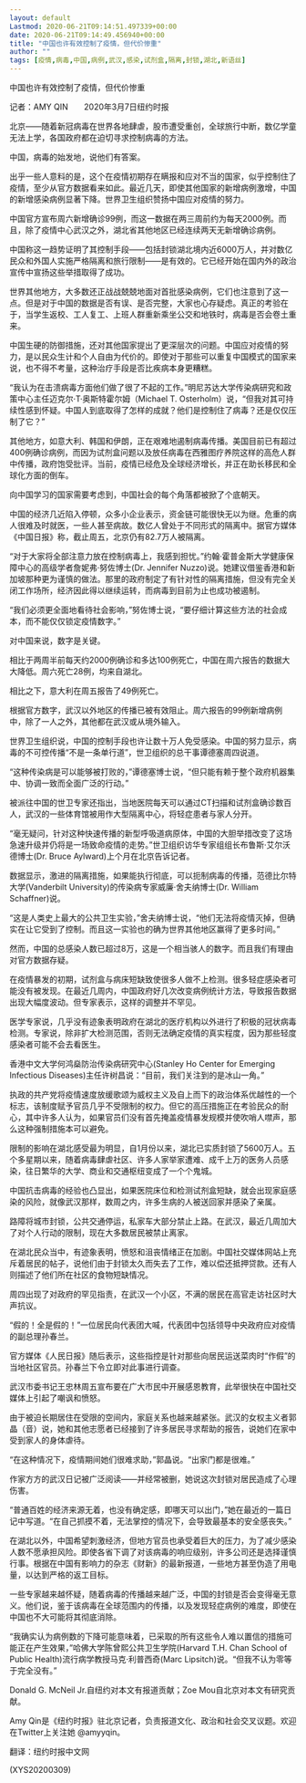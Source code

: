 ```yaml
---
layout: default
Lastmod: 2020-06-21T09:14:51.497339+00:00
date: 2020-06-21T09:14:49.456940+00:00
title: "中国也许有效控制了疫情，但代价惨重"
author: ""
tags: [疫情,病毒,中国,病例,武汉,感染,试剂盒,隔离,封锁,湖北,新语丝]
---
```


中国也许有效控制了疫情，但代价惨重

记者：AMY QIN　　2020年3月7日纽约时报

北京——随着新冠病毒在世界各地肆虐，股市遭受重创，全球旅行中断，数亿学童无法上学，各国政府都在迫切寻求控制病毒的方法。

中国，病毒的始发地，说他们有答案。

出乎一些人意料的是，这个在疫情初期存在瞒报和应对不当的国家，似乎控制住了疫情，至少从官方数据看来如此。最近几天，即使其他国家的新增病例激增，中国的新增感染病例显著下降。世界卫生组织赞扬中国应对疫情的努力。

中国官方宣布周六新增确诊99例，而这一数据在两三周前约为每天2000例。而且，除了疫情中心武汉之外，湖北省其他地区已经连续两天无新增确诊病例。

中国称这一趋势证明了其控制手段——包括封锁湖北境内近6000万人，并对数亿民众和外国人实施严格隔离和旅行限制——是有效的。它已经开始在国内外的政治宣传中宣扬这些举措取得了成功。

世界其他地方，大多数还正战战兢兢地面对首批感染病例，它们也注意到了这一点。但是对于中国的数据是否有误、是否完整，大家也心存疑虑。真正的考验在于，当学生返校、工人复工、上班人群重新乘坐公交和地铁时，病毒是否会卷土重来。

中国生硬的防御措施，还对其他国家提出了更深层次的问题。中国应对疫情的努力，是以民众生计和个人自由为代价的。即使对于那些可以重复中国模式的国家来说，也不得不考量，这种治疗手段是否比疾病本身更糟糕。

“我认为在击溃病毒方面他们做了很了不起的工作。”明尼苏达大学传染病研究和政策中心主任迈克尔·T·奥斯特霍尔姆（Michael T. Osterholm）说，“但我对其可持续性感到怀疑。中国人到底取得了怎样的成就？他们是控制住了病毒？还是仅仅压制了它？”

其他地方，如意大利、韩国和伊朗，正在艰难地遏制病毒传播。美国目前已有超过400例确诊病例，而因为试剂盒问题以及放任病毒在西雅图疗养院这样的高危人群中传播，政府饱受批评。当前，疫情已经危及全球经济增长，并正在助长移民和全球化方面的倒车。

向中国学习的国家需要考虑到，中国社会的每个角落都被掀了个底朝天。

中国的经济几近陷入停顿，众多小企业表示，资金链可能很快无以为继。危重的病人很难及时就医，一些人甚至病故。数亿人曾处于不同形式的隔离中。据官方媒体《中国日报》称，截止周五，北京仍有82.7万人被隔离。

“对于大家将全部注意力放在控制病毒上，我感到担忧。”约翰·霍普金斯大学健康保障中心的高级学者詹妮弗·努佐博士(Dr. Jennifer Nuzzo)说。她建议借鉴香港和新加坡那种更为谨慎的做法。那里的政府制定了有针对性的隔离措施，但没有完全关闭工作场所，经济因此得以继续运转，而病毒到目前为止也成功被遏制。

“我们必须更全面地看待社会影响，”努佐博士说，“要仔细计算这些方法的社会成本，而不能仅仅锁定疫情数字。”

对中国来说，数字是关键。

相比于两周半前每天约2000例确诊和多达100例死亡，中国在周六报告的数据大大降低。周六死亡28例，均来自湖北。

相比之下，意大利在周五报告了49例死亡。

根据官方数字，武汉以外地区的传播已被有效阻止。周六报告的99例新增病例中，除了一人之外，其他都在武汉或从境外输入。

世界卫生组织说，中国的控制手段也许让数十万人免受感染。中国的努力显示，病毒的不可控传播“不是一条单行道”，世卫组织的总干事谭德塞周四说道。

“这种传染病是可以能够被打败的，”谭德塞博士说，“但只能有赖于整个政府机器集中、协调一致而全面广泛的行动。”

被派往中国的世卫专家还指出，当地医院每天可以通过CT扫描和试剂盒确诊数百人，武汉的一些体育馆被用作大型隔离中心，将轻症患者与家人分开。

“毫无疑问，针对这种快速传播的新型呼吸道病原体，中国的大胆举措改变了这场急速升级并仍将是一场致命疫情的走势。”世卫组织访华专家组组长布鲁斯·艾尔沃德博士(Dr. Bruce Aylward)上个月在北京告诉记者。

数据显示，激进的隔离措施，如果能执行彻底，可以扼制病毒的传播，范德比尔特大学(Vanderbilt University)的传染病专家威廉·舍夫纳博士(Dr. William Schaffner)说。

“这是人类史上最大的公共卫生实验，”舍夫纳博士说，“他们无法将疫情灭掉，但确实在让它受到了控制。而且这一实验也的确为世界其他地区赢得了更多时间。”

然而，中国的总感染人数已超过8万，这是一个相当骇人的数字。而且我们有理由对官方数据存疑。

在疫情暴发的初期，试剂盒与病床短缺致使很多人做不上检测。很多轻症感染者可能没有被发现。在最近几周内，中国政府好几次改变病例统计方法，导致报告数据出现大幅度波动。但专家表示，这样的调整并不罕见。

医学专家说，几乎没有迹象表明政府在湖北的医疗机构以外进行了积极的冠状病毒检测。专家说，除非扩大检测范围，否则无法确定疫情的真实程度，因为那些轻度感染者可能不会去看医生。

香港中文大学何鸿燊防治传染病研究中心(Stanley Ho Center for Emerging Infectious Diseases)主任许树昌说：“目前，我们关注到的是冰山一角。”

执政的共产党将疫情速度放缓歌颂为威权主义及自上而下的政治体系优越性的一个标志，该制度赋予官员几乎不受限制的权力。但它的高压措施正在考验民众的耐心，其中许多人认为，如果官员们没有首先掩盖疫情暴发规模并使吹哨人噤声，那么这种强制措施本可以避免。

限制的影响在湖北感受最为明显，自1月份以来，湖北已实质封锁了5600万人。五个多星期以来，随着病毒肆虐社区、许多人家举家遭难、成千上万的医务人员感染，往日繁华的大学、商业和交通枢纽变成了一个个鬼城。

中国抗击病毒的经验也凸显出，如果医院床位和检测试剂盒短缺，就会出现家庭感染的风险，就像武汉那样，数周之内，许多生病的人被送回家并感染了亲属。

路障将城市封锁，公共交通停运，私家车大部分禁止上路。在武汉，最近几周加大了对个人行动的限制，现在大多数居民被禁止离家。

在湖北民众当中，有迹象表明，愤怒和沮丧情绪正在加剧。中国社交媒体网站上充斥着居民的帖子，说他们由于封锁太久而失去了工作，难以偿还抵押贷款。还有人则描述了他们所在社区的食物短缺情况。

周四出现了对政府的罕见指责，在武汉一个小区，不满的居民在高官走访社区时大声抗议。

“假的！全是假的！”一位居民向代表团大喊，代表团中包括领导中央政府应对疫情的副总理孙春兰。

官方媒体《人民日报》随后表示，这些指控是针对那些向居民运送菜肉时“作假”的当地社区官员。孙春兰下令立即对此事进行调查。

武汉市委书记王忠林周五宣布要在广大市民中开展感恩教育，此举很快在中国社交媒体上引起了嘲讽和愤怒。

由于被迫长期居住在受限的空间内，家庭关系也越来越紧张。武汉的女权主义者郭晶（音）说，她和其他志愿者已经接到了许多居民寻求帮助的报告，说她们在家中受到家人的身体虐待。

“在这种情况下，疫情期间她们很难求助，”郭晶说。“出家门都是很难。”

作家方方的武汉日记被广泛阅读——并经常被删，她说这次封锁对居民造成了心理伤害。

“普通百姓的经济来源无着，也没有确定感，即哪天可以出门，”她在最近的一篇日记中写道。“在自己抓摸不着，无法掌控的情况下，会导致最基本的安全感丧失。”

在湖北以外，中国希望刺激经济，但地方官员也承受着巨大的压力，为了减少感染人数不愿承担风险。即使各省下调了对该病毒的响应级别，许多公司还是选择谨慎行事。根据在中国有影响力的杂志《财新》的最新报道，一些地方甚至伪造了用电量，以达到严格的返工目标。

一些专家越来越怀疑，随着病毒的传播越来越广泛，中国的封锁是否会变得毫无意义。他们说，鉴于该病毒在全球范围内的传播，以及发现轻症病例的难度，即使在中国也不大可能将其彻底消除。

“我确实认为病例数的下降可能意味着，已采取的所有这些令人难以置信的措施可能正在产生效果，”哈佛大学陈曾熙公共卫生学院(Harvard T.H. Chan School of Public Health)流行病学教授马克·利普西奇(Marc Lipsitch)说。“但我不认为零等于完全没有。”

Donald G. McNeil Jr.自纽约对本文有报道贡献；Zoe Mou自北京对本文有研究贡献。

Amy Qin是《纽约时报》驻北京记者，负责报道文化、政治和社会交叉议题。欢迎在Twitter上关注她 @amyyqin。

翻译：纽约时报中文网

(XYS20200309)


